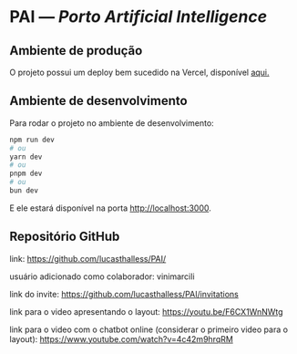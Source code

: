 # PAI — *Porto Artificial Intelligence*

## Ambiente de produção

O projeto possui um deploy bem sucedido na Vercel, disponível [aqui.](https://porto-artificial-intelligence.vercel.app/)

## Ambiente de desenvolvimento

Para rodar o projeto no ambiente de desenvolvimento:

```bash
npm run dev
# ou
yarn dev
# ou
pnpm dev
# ou
bun dev
```

E ele estará disponível na porta [http://localhost:3000](http://localhost:3000).

## Repositório GitHub

link: <https://github.com/lucasthalless/PAI/>

usuário adicionado como colaborador: vinimarcili

link do invite: <https://github.com/lucasthalless/PAI/invitations>

link para o video apresentando o layout: <https://youtu.be/F6CX1WnNWtg>

link para o video com o chatbot online (considerar o primeiro video para o layout): <https://www.youtube.com/watch?v=4c42m9hrqRM>
